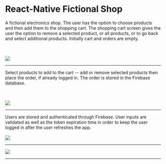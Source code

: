 <h1>React-Native Fictional Shop </h1>
A fictional electronics shop. The user has the option to choose products and then add them to the shopping cart. The shopping cart screen gives the user the option to remove a selected product, or all products, or to go back and select additional products.
Initially cart and orders are empty.
<br><br><br>
<p>
  <img  src="ios1.gif">
</p>
<hr>
  Select products to add to the cart --
  add or remove selected products
  then place the order, if already logged in.
  The order is stored in the Firebase database.
 <br><br><br>
<p >
  <img  src="ios2.gif">
</p>
<hr>

Users are stored and authenticated through Firebase. User inputs are validated as well as the token expiration time in order to keep the user logged in after the user refreshes the app.
<br>
<br>
<img  src="ios3.gif">
<hr>
<img  src="android.gif">
<hr>
